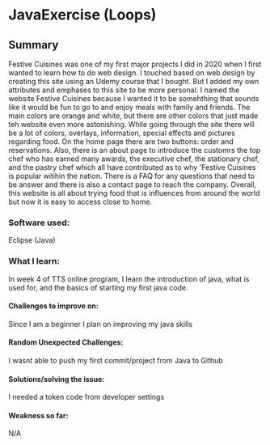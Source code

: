 # JavaExercise (Loops)

## Summary
Festive Cuisines was one of my first major projects I did in 2020 when I first wanted to learn how to do web design.  I touched based on web design by creating this site using an Udemy course that I bought. But I added my own attributes and emphases to this site to be more personal. I named the website Festive Cuisines because I wanted it to be somehthing that sounds like it would be fun to go to and enjoy meals with family and friends. The main colors are orange and white, but there are other colors that just made teh website even more astonishing.  While going through the site there will be a lot of colors, overlays, information, special effects and pictures regarding food. On the home page there are two buttons: order and reservations. Also, there is an about page to introduce the customrs the top chef who has earned many awards, the executive chef, the stationary chef, and the pastry chef which all have contributed as to why 'Festive Cuisines is popular witihin the nation. There is a FAQ for any questions that need to be answer and there is also a contact page to reach the company. Overall, this website is all about trying food that is influences from around the world but now it is easy to access close to home.


### Software used:
Eclipse (Java)

### What I learn:
In week 4 of TTS online program, I learn the introduction of java, what is used for, and the basics of starting my first java code.

#### Challenges to improve on:
Since I am a beginner I plan on improving my java skills

#### Random Unexpected Challenges:
I wasnt able to push my first commit/project from Java to Github

#### Solutions/solving the issue:
I needed a token code from developer settings

#### Weakness so far:
N/A

